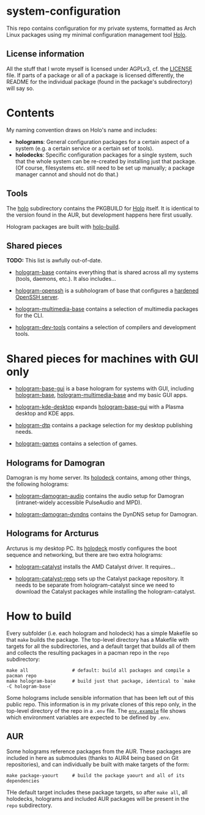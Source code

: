 # system-configuration

This repo contains configuration for my private systems, formatted as Arch
Linux packages using my minimal configuration management tool
[Holo](https://github.com/holocm/holo).

## License information

All the stuff that I wrote myself is licensed under AGPLv3, cf. the
[LICENSE](LICENSE) file. If parts of a package or all of a package is licensed
differently, the README for the individual package (found in the package's
subdirectory) will say so.

# Contents

My naming convention draws on Holo's name and includes:

* **holograms**: General configuration packages for a certain aspect of a
  system (e.g. a certain service or a certain set of tools).
* **holodecks**: Specific configuration packages for a single system, such that
  the whole system can be re-created by installing just that package. (Of
  course, filesystems etc. still need to be set up manually; a package manager
  cannot and should not do that.)

## Tools

The [holo](holo) subdirectory contains the PKGBUILD for
[Holo](https://github.com/holocm/holo) itself. It is identical to the version
found in the AUR, but development happens here first usually.

Hologram packages are built with [holo-build](https://github.com/holocm/holo-build).

## Shared pieces

**TODO:** This list is awfully out-of-date.

* [hologram-base](hologram-base) contains everything that is shared across all
  my systems (tools, daemons, etc.). It also includes...

* [hologram-openssh](hologram-openssh) is a subhologram of base that configures
  a [hardened OpenSSH server](https://stribika.github.io/2015/01/04/secure-secure-shell.html).

* [hologram-multimedia-base](hologram-multimedia-base) contains a selection of
  multimedia packages for the CLI.

* [hologram-dev-tools](hologram-dev-tools) contains a selection of compilers
  and development tools.

# Shared pieces for machines with GUI only

* [hologram-base-gui](hologram-base-gui) is a base hologram for systems with
  GUI, including [hologram-base](hologram-base),
  [hologram-multimedia-base](hologram-multimedia-base) and my basic GUI apps.

* [hologram-kde-desktop](hologram-kde-desktop) expands
  [hologram-base-gui](hologram-base-gui) with a Plasma desktop and KDE apps.

* [hologram-dtp](hologram-dtp) contains a package selection for my desktop
  publishing needs.

* [hologram-games](hologram-games) contains a selection of games.

## Holograms for Damogran

Damogran is my home server. Its [holodeck](holodeck-damogran) contains, among
other things, the following holograms:

* [hologram-damogran-audio](hologram-damogran-audio) contains the audio
  setup for Damogran (intranet-widely accessible PulseAudio and MPD).

* [hologram-damogran-dyndns](hologram-damogran-dyndns) contains the DynDNS
  setup for Damogran.

## Holograms for Arcturus

Arcturus is my desktop PC. Its [holodeck](holodeck-arcturus) mostly configures
the boot sequence and networking, but there are two extra holograms:

* [hologram-catalyst](hologram-catalyst) installs the AMD Catalyst driver. It
  requires...

* [hologram-catalyst-repo](hologram-catalyst-repo) sets up the Catalyst package
  repository. It needs to be separate from hologram-catalyst since we need to
  download the Catalyst packages while installing the hologram-catalyst.

# How to build

Every subfolder (i.e. each hologram and holodeck) has a simple Makefile so that
`make` builds the package. The top-level directory has a Makefile with targets
for all the subdirectories, and a default target that builds all of them and
collects the resulting packages in a pacman repo in the `repo` subdirectory:

    make all                # default: build all packages and compile a pacman repo
    make hologram-base      # build just that package, identical to `make -C hologram-base`

Some holograms include sensible information that has been left out of this
public repo. This information is in my private clones of this repo only, in the
top-level directory of the repo in a `.env` file. The
[`env.example`](env.example) file shows which environment variables are
expected to be defined by `.env`.

## AUR

Some holograms reference packages from the AUR. These packages are included in
here as submodules (thanks to AUR4 being based on Git repositories), and can
individually be built with make targets of the form:

    make package-yaourt     # build the package yaourt and all of its dependencies

THe default target includes these package targets, so after `make all`, all
holodecks, holograms and included AUR packages will be present in the `repo`
subdirectory.
